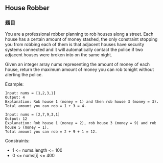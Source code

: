 ## House Robber

### 题目
You are a professional robber planning to rob houses along a street. 
Each house has a certain amount of money stashed, the only constraint stopping you 
from robbing each of them is that adjacent houses have security systems connected 
and it will automatically contact the police if two adjacent houses were broken into on the same night.

Given an integer array nums representing the amount of money of each house, 
return the maximum amount of money you can rob tonight without alerting the police.

Example:
```
Input: nums = [1,2,3,1]
Output: 4
Explanation: Rob house 1 (money = 1) and then rob house 3 (money = 3).
Total amount you can rob = 1 + 3 = 4.

Input: nums = [2,7,9,3,1]
Output: 12
Explanation: Rob house 1 (money = 2), rob house 3 (money = 9) and rob house 5 (money = 1).
Total amount you can rob = 2 + 9 + 1 = 12.
```

Constraints:
* 1 <= nums.length <= 100
* 0 <= nums[i] <= 400